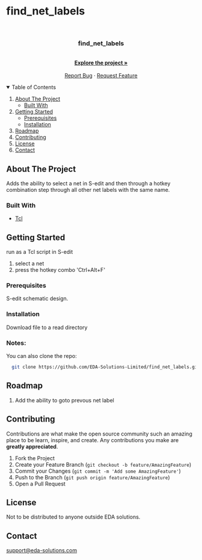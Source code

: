 # find_net_labels

<!-- PROJECT LOGO -->
<br />
<p align="center">

  <h3 align="center">find_net_labels</h3>

  <p align="center">
    <br />
    <a href="https://github.com/EDA-Solutions-Limited/find_net_labels"><strong>Explore the project »</strong></a>
    <br />
    <br />
    <a href="https://github.com/EDA-Solutions-Limited/find_net_labels/issues">Report Bug</a>
    ·
    <a href="https://github.com/EDA-Solutions-Limited/find_net_labels/issues">Request Feature</a>
  </p>
</p>


<!-- TABLE OF CONTENTS -->
<details open="open">
  <summary>Table of Contents</summary>
  <ol>
    <li>
      <a href="#about-the-project">About The Project</a>
      <ul>
        <li><a href="#built-with">Built With</a></li>
      </ul>
    </li>
    <li>
      <a href="#getting-started">Getting Started</a>
      <ul>
        <li><a href="#prerequisites">Prerequisites</a></li>
        <li><a href="#installation">Installation</a></li>
      </ul>
    </li>
    <li><a href="#roadmap">Roadmap</a></li>
    <li><a href="#contributing">Contributing</a></li>
    <li><a href="#license">License</a></li>
    <li><a href="#contact">Contact</a></li>
  </ol>
</details>


<!-- ABOUT THE PROJECT -->
## About The Project

Adds the ability to select a net in S-edit and then through a hotkey combination step through all other net labels with the same name.

### Built With

* [Tcl](https://www.tcl.tk/about/language.html)


<!-- GETTING STARTED -->
## Getting Started

run as a Tcl script in S-edit
1. select a net
2. press the hotkey combo 'Ctrl+Alt+F'

### Prerequisites

S-edit schematic design.


### Installation

Download file to a read directory

### Notes:
You can also clone the repo:
```sh
  git clone https://github.com/EDA-Solutions-Limited/find_net_labels.git
  ```

<!-- ROADMAP -->
## Roadmap

1. Add the ability to goto prevous net label

<!-- CONTRIBUTING -->
## Contributing

Contributions are what make the open source community such an amazing place to be learn, inspire, and create. Any contributions you make are **greatly appreciated**.

1. Fork the Project
2. Create your Feature Branch (`git checkout -b feature/AmazingFeature`)
3. Commit your Changes (`git commit -m 'Add some AmazingFeature'`)
4. Push to the Branch (`git push origin feature/AmazingFeature`)
5. Open a Pull Request


<!-- LICENSE -->
## License
Not to be distributed to anyone outside EDA solutions. 

<!-- CONTACT -->
## Contact
support@eda-solutions.com
